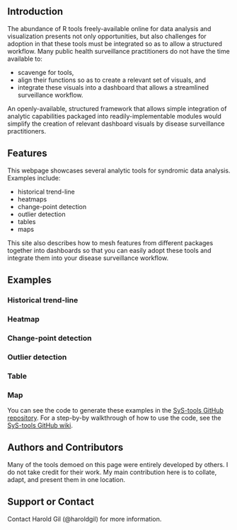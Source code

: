 ## Introduction
The abundance of R tools freely-available online for data analysis and visualization presents not only opportunities, but also challenges for adoption in that these tools must be integrated so as to allow a structured workflow. Many public health surveillance practitioners do not have the time available to: 

* scavenge for tools,
* align their functions so as to create a relevant set of visuals, and
* integrate these visuals into a dashboard that allows a streamlined surveillance workflow. 

An openly-available, structured framework that allows simple integration of analytic capabilities packaged into readily-implementable modules would simplify the creation of relevant dashboard visuals by disease surveillance practitioners.

## Features
This webpage showcases several analytic tools for syndromic data analysis. Examples include: 

* historical trend-line
* heatmaps
* change-point detection
* outlier detection
* tables
* maps 

This site also describes how to mesh features from different packages together into dashboards so that you can easily adopt these tools and integrate them into your disease surveillance workflow.

## Examples

### Historical trend-line

### Heatmap

### Change-point detection

### Outlier detection

### Table

### Map 


You can see the code to generate these examples in the [SyS-tools GitHub repository](https://github.com/haroldgil/SyS-tools/). For a step-by-by walkthrough of how to use the code, see the [SyS-tools GitHub wiki](https://github.com/haroldgil/SyS-tools/wiki/). 

## Authors and Contributors
Many of the tools demoed on this page were entirely developed by others. I do not take credit for their work. My main contribution here is to collate, adapt, and present them in one location.

## Support or Contact
Contact Harold Gil (@haroldgil) for more information.
